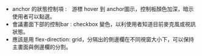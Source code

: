- anchor 的狀態控制項 :　游標 hover 到 anchor圖示，控制板顏色加深，暗示使用者可以點選。
- 會議畫面下部的控制bar : checkbox 變色，以利使用者知道目前麥克風或視訊狀態。
- 應該是用 flex-direction: grid，分隔出的側邊欄在不同視窗大小下，可以保持主畫面與側邊欄的分割。